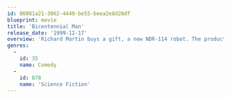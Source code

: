 ```yaml
---
id: 86081a21-3062-4449-be55-beea2e8d26df
blueprint: movie
title: 'Bicentennial Man'
release_date: '1999-12-17'
overview: 'Richard Martin buys a gift, a new NDR-114 robot. The product is named Andrew by the youngest of the family''s children. "Bicentennial Man" follows the life and times of Andrew, a robot purchased as a household appliance programmed to perform menial tasks. As Andrew begins to experience emotions and creative thought, the Martin family soon discovers they don''t have an ordinary robot.'
genres:
  -
    id: 35
    name: Comedy
  -
    id: 878
    name: 'Science Fiction'
---
```

